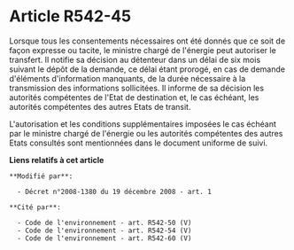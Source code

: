 # Article R542-45

Lorsque tous les consentements nécessaires ont été donnés que ce soit de façon expresse ou tacite, le ministre chargé de
l'énergie peut autoriser le transfert. Il notifie sa décision au détenteur dans un délai de six mois suivant le dépôt de la
demande, ce délai étant prorogé, en cas de demande d'éléments d'information manquants, de la durée nécessaire à la
transmission des informations sollicitées. Il informe de sa décision les autorités compétentes de l'Etat de destination et,
le cas échéant, les autorités compétentes des autres Etats de transit. 

L'autorisation et les conditions supplémentaires imposées le cas échéant par le ministre chargé de l'énergie ou les autorités
compétentes des autres Etats consultés sont mentionnées dans le document uniforme de suivi.

**Liens relatifs à cet article**

	**Modifié par**:

	  - Décret n°2008-1380 du 19 décembre 2008 - art. 1

	**Cité par**:

	  - Code de l'environnement - art. R542-50 (V)
	  - Code de l'environnement - art. R542-54 (V)
	  - Code de l'environnement - art. R542-60 (V)
